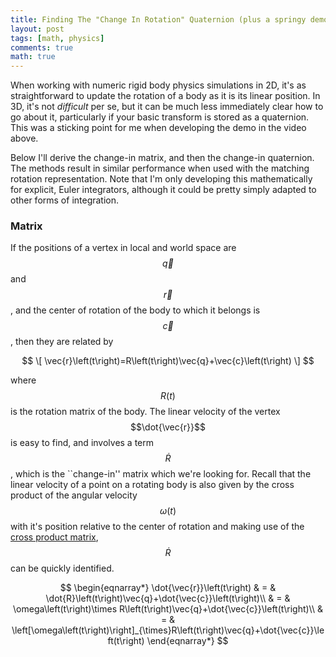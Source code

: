 ```yaml
---
title: Finding The "Change In Rotation" Quaternion (plus a springy demo with boxes!)
layout: post
tags: [math, physics]
comments: true
math: true
---
```


When working with numeric rigid body physics simulations in 2D, it's as straightforward to update the rotation of a body as it is its linear position. In 3D, it's not *difficult* per se, but it can be much less immediately clear how to go about it, particularly if your basic transform is stored as a quaternion. This was a sticking point for me when developing the demo in the video above.

Below I'll derive the change-in matrix, and then the change-in quaternion. The methods result in similar performance when used with the matching rotation representation. Note that I'm only developing this mathematically for explicit, Euler integrators, although it could be pretty simply adapted to other forms of integration.

### Matrix

If the positions of a vertex in local and world space are $$\vec{q}$$ and $$\vec{r}$$, and the center of rotation of the body to which it belongs is $$\vec{c}$$, then they are related by

$$
\[
\vec{r}\left(t\right)=R\left(t\right)\vec{q}+\vec{c}\left(t\right)
\]
$$

where $$R\left(t\right)$$ is the rotation matrix of the body. The linear
velocity of the vertex $$\dot{\vec{r}}$$ is easy to find, and involves
a term $$\dot{R}$$, which is the ``change-in'' matrix which we're
looking for. Recall that the linear velocity of a point on a rotating
body is also given by the cross product of the angular velocity $$\omega\left(t\right)$$
with it's position relative to the center of rotation and making use
of the [cross product matrix](https://en.wikipedia.org/wiki/Cross\_product\#Conversion\_to\_matrix\_multiplication),
$$\dot{R}$$ can be quickly identified.

$$
\begin{eqnarray*}
\dot{\vec{r}}\left(t\right) & = & \dot{R}\left(t\right)\vec{q}+\dot{\vec{c}}\left(t\right)\\
 & = & \omega\left(t\right)\times R\left(t\right)\vec{q}+\dot{\vec{c}}\left(t\right)\\
 & = & \left[\omega\left(t\right)\right]_{\times}R\left(t\right)\vec{q}+\dot{\vec{c}}\left(t\right)
\end{eqnarray*}
$$